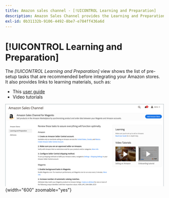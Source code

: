 ```yaml
---
title: Amazon sales channel - [!UICONTROL Learning and Preparation]
description: Amazon Sales Channel provides the Learning and Preparation view tab to provide easy access a list of setup tasks and informational resources.
exl-id: 0b31132b-9106-4492-8be7-e784ff436a6d
---
```

# [!UICONTROL Learning and Preparation]

The _[!UICONTROL Learning and Preparation]_ view shows the list of pre-setup tasks that are recommended before integrating your Amazon stores. It also provides links to learning materials, such as:

- This [user guide](./overview.md)
- Video tutorials

![Learning and Preparation view](assets/learning-preparation.png){width="600" zoomable="yes"}
